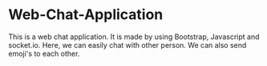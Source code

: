 # Web-Chat-Application
This is a web chat application. It is made by using Bootstrap, Javascript and socket.io. 
Here, we can easily chat with other person. We can also send emoji's to each other.
